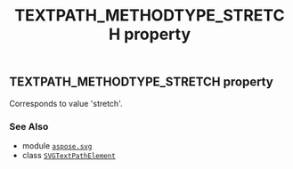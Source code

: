 ﻿---
title: TEXTPATH_METHODTYPE_STRETCH property
second_title: Aspose.SVG for Python via .NET API References
description: 
type: docs
weight: 620
url: /python-net/aspose.svg/svgtextpathelement/textpath_methodtype_stretch/
is_root: false
---

## TEXTPATH_METHODTYPE_STRETCH property


Corresponds to value 'stretch'.

### See Also
* module [`aspose.svg`](../../)
* class [`SVGTextPathElement`](/svg/python-net/aspose.svg/svgtextpathelement)
